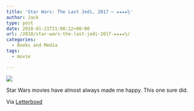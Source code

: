 ```yaml
---
title: 'Star Wars: The Last Jedi, 2017 – ★★★★½'
author: Jack
type: post
date: 2018-01-21T21:08:12+00:00
url: /2018/star-wars-the-last-jedi-2017-★★★★½/
categories:
  - Books and Media
tags:
  - movie

---
```

![][1]

Star Wars movies have almost always made me happy. This one sure did.

Via [Letterboxd][2]

 [1]: https://a.ltrbxd.com/resized/sm/upload/21/h4/fo/18/47zTsc9gkruDmDssiCqyZTxdOla-0-150-0-225-crop.jpg?k=6f11157843
 [2]: https://letterboxd.com/jackbaty/film/star-wars-the-last-jedi/